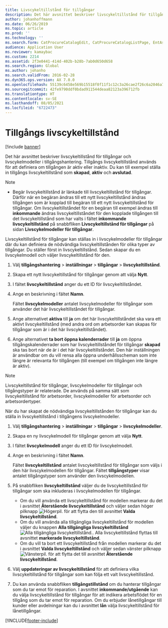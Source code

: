 ```yaml
---
title: Livscykeltillstånd för tillgångar
description: Det här avsnittet beskriver livscykeltillstånd för tillgångar och livscykelmodeller i tillgångshantering.
author: johanhoffmann
ms.date: 06/26/2019
ms.topic: article
ms.prod: ''
ms.technology: ''
ms.search.form: CatProcureCatalogEdit, CatProcureCatalogListPage, EntAssetLifecycleModelStateNext, EntAssetObjectLifecycleState, EntAssetLifecycleStateUpdate, EntAssetObjectLifecycleModel
audience: Application User
ms.reviewer: kamaybac
ms.custom: 2214
ms.assetid: 2f3e0441-414d-402b-b28b-7ab0d650d658
ms.search.region: Global
ms.author: johanho
ms.search.validFrom: 2016-02-28
ms.dyn365.ops.version: AX 7.0.0
ms.openlocfilehash: 55139c6458e569b15518f0f11f1c12c3a26cae2f26c6a2046a7ebdc1277cb144
ms.sourcegitcommit: 42fe9790ddf0bdad911544deaa82123a396712fb
ms.translationtype: HT
ms.contentlocale: sv-SE
ms.lasthandoff: 08/05/2021
ms.locfileid: "6722473"
---
```

# <a name="asset-lifecycle-states"></a>Tillgångs livscykeltillstånd

[!include [banner](../../includes/banner.md)]

 

Det här avsnittet beskriver livscykeltillstånd för tillgångar och livscykelmodeller i tillgångshantering. Tillgångs livscykeltillstånd används för att definiera om tillgången är aktiv eller inaktiv. Du kan till exempel ställa in tillgångs livscykeltillstånd som **skapad**, **aktiv** och **avslutad**.

> [!NOTE]
> - Begär livscykeltillstånd är länkade till livscykeltillstånd för tillgångar. Därför när en begäran ändras till ett nytt livscykeltillstånd ändras tillgången som är kopplad till begäran till ett nytt livscykeltillstånd för tillgångar. Om livscykeltillståndet för en begäran till exempel ändras till **inkommande** ändras livscykeltillståndet för den kopplade tillgången till det livscykeltillstånd som har valts i fältet **inkommande livscykeltillstånd** på snabbfliken **Livscykeltillstånd för tillgångar** på sidan **Livscykelmodeller för tillgångar**. 


Livscykeltillstånd för tillgångar kan ställas in i livscykelmodeller för tillgångar där du kan definiera de nödvändiga livscykeltillstånden för olika typer av tillgångar. Du ställer först in livscykeltillstånd. Sedan skapar du en livscykelmodell och väljer livscykeltillstånd för den.

1. Välj **tillgångshantering** \> **inställningar** \> **tillgångar** \> **livscykeltillstånd**.
2. Skapa ett nytt livscykeltillstånd för tillgångar genom att välja **Nytt**.
3. I fältet **livscykeltillstånd** anger du ett ID för livscykeltillståndet.
4. Ange en beskrivning i fältet **Namn**.

    Fältet **livscykelmodeller** antalet livscykelmodeller för tillgångar som använder det här livscykeltillståndet för tillgångar.

5. Ange alternativet **aktiva** till **ja** om det här livscykeltillståndet ska vara ett aktivt livscykeltillstånd (med andra ord om arbetsorder kan skapas för tillgångar som är i det här livscykeltillståndet).
6. Ange alternativet **ta bort öppna kalenderrader** till **ja** om öppna tillgångskalenderrader som har livscykeltillståndet för tillgångar **skapad** ska tas bort när de är i det här livscykeltillståndet. Den här inställningen är användbar om du vill rensa alla öppna underhållsscheman som inte längre är relevanta för tillgången (till exempel om tillgången inte längre är aktiv).

> [!NOTE]
> Livscykeltillstånd för tillgångar, livscykelmodeller för tillgångar och tillgångstyper är relaterade. De används på samma sätt som livscykeltillstånd för arbetsorder, livscykelmodeller för arbetsorder och arbetsordertyper. 


När du har skapat de nödvändiga livscykeltillstånden för tillgångar kan du ställa in livscykeltillstånd i tillgångens livscykelmodeller.

1. Välj **tillgångshantering** \> **inställningar** \> **tillgångar** \> **livscykelmodeller**.
2. Skapa en ny livscykelmodell för tillgångar genom att välja **Nytt**.
3. I fältet **livscykelmodell** anger du ett ID för livscykelmodell.
4. Ange en beskrivning i fältet **Namn**.

    Fältet **livscykeltillstånd** antalet livscykeltillstånd för tillgångar som väljs i den här livscykelmodellen för tillgångar. Fältet **tillgångstyper** visar antalet tillgångstyper som använder den livscykelmodellen.

5. På snabbfliken **livscykeltillstånd** väljer du de livscykeltillstånd för tillgångar som ska inkluderas i livscykelmodellen för tillgångar.

    - Om du vill använda ett livscykeltillstånd för modellen markerar du det i avsnittet **Återstående livscykeltillstånd** och väljer sedan höger pilknapp ![Högerpil.](media/15-setup-for-objects.png) för att flytta den till avsnittet **Valda livscykeltillstånd**.
    - Om du vill använda alla tillgängliga livscykeltillstånd för modellen väljer du knappen **Alla tillgängliga livscykeltillstånd** ![Alla tillgängliga livscykeltillstånd.](media/20-setup-for-objects.png). Alla livscykeltillstånd flyttas till avsnittet **markerade livscykeltillstånd**.
    - Om du vill ta bort ett livscykeltillstånd från modellen markerar du det i avsnittet **Valda livscykeltillstånd** och väljer sedan vänster pilknapp ![Vänsterpil.](media/16-setup-for-objects.png) för att flytta det till avsnittet **Återstående livscykeltillstånd**.

6. Välj **uppdateringar av livscykeltillstånd** för att definiera vilka livscykeltillstånd för tillgångar som kan följa ett valt livscykeltillstånd.
7. Du kan använda snabbfliken **tillgångstillstånd** om du hanterar tillgångar som du tar emot för reparation. I avsnittet **inkommande/utgående** kan du välja livscykeltillstånd för tillgångar för att indikera arbetsflödet för en tillgång som du tar emot för reparation. Om du erbjuder lånetillgångar till kunder eller avdelningar kan du i avsnittet **lån** välja livscykeltillstånd för lånetillgångar.


[!INCLUDE[footer-include](../../../includes/footer-banner.md)]
